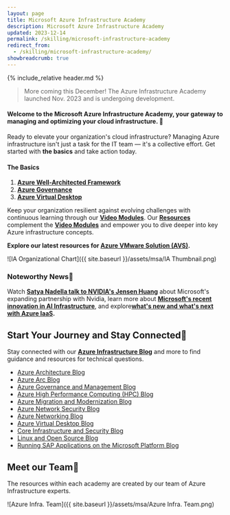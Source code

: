 ```yaml
---
layout: page
title: Microsoft Azure Infrastructure Academy
description: Microsoft Azure Infrastructure Academy
updated: 2023-12-14
permalink: /skilling/microsoft-infrastructure-academy
redirect_from:
  - /skilling/microsoft-infrastructure-academy/
showbreadcrumb: true
---
```

{% include_relative header.md %}

> More coming this December! The Azure Infrastructure Academy launched Nov. 2023 and is undergoing development.

#### Welcome to the Microsoft Azure Infrastructure Academy, your gateway to managing and optimizing your cloud infrastructure. 📎

Ready to elevate your organization's cloud infrastructure? Managing Azure infrastructure isn't just a task for the IT team — it's a collective effort. Get started with **the basics** and take action today.

#### The Basics
1. **[Azure Well-Architected Framework](/PartnerResources/skilling/microsoft-infrastructure-academy/resources/azure-waf)**
2. **[Azure Governance](/PartnerResources/skilling/microsoft-infrastructure-academy/resources/azure-governance)**
3. **[Azure Virtual Desktop](/PartnerResources/skilling/microsoft-infrastructure-academy/resources/azure-virtual-desktop)**

Keep your organization resilient against evolving challenges with continuous learning through our **[Video Modules](/PartnerResources/skilling/microsoft-infrastructure-academy/modules)**. Our **[Resources](/PartnerResources/skilling/microsoft-infrastructure-academy/resources)** complement the **[Video Modules](/PartnerResources/skilling/microsoft-infrastructure-academy/modules)** and empower you to dive deeper into key Azure infrastructure concepts.

**Explore our latest resources for [Azure VMware Solution (AVS)](/PartnerResources/skilling/microsoft-infrastructure-academy/resources/avs-resources).**


![IA Organizational Chart]({{ site.baseurl }}/assets/msa/IA Thumbnail.png)


### Noteworthy News📰

Watch **[Satya Nadella talk to NVIDIA's Jensen Huang](https://youtu.be/QsWtiop4IJA?si=QgschuA-oRRiLMTP)** about Microsoft's expanding partnership with Nvidia, learn more about **[Microsoft's recent innovation in AI Infrastructure](https://youtu.be/AHSboyXhjyw?si=4gke11Oj1RN1qJuc)**, and explore **[​what's new and what's next with Azure IaaS](https://ignite.microsoft.com/en-US/sessions/67c69220-d1f8-4241-8519-bfc3e73d08e3?source=sessions).**


## Start Your Journey and Stay Connected🔗
 
 Stay connected with our **[Azure Infrastructure Blog](https://techcommunity.microsoft.com/t5/azure-infrastructure-blog/bg-p/AzureInfrastructureBlog)** and more to find guidance and resources for technical questions.

* [Azure Architecture Blog](https://techcommunity.microsoft.com/t5/azure-architecture-blog/bg-p/AzureArchitectureBlog)
* [Azure Arc Blog](https://techcommunity.microsoft.com/t5/azure-arc-blog/bg-p/AzureArcBlog)
* [Azure Governance and Management Blog](https://techcommunity.microsoft.com/t5/azure-governance-and-management/bg-p/AzureGovernanceandManagementBlog)
* [Azure High Performance Computing (HPC) Blog](https://techcommunity.microsoft.com/t5/azure-high-performance-computing/bg-p/AzureHighPerformanceComputingBlog)
* [Azure Migration and Modernization Blog](https://techcommunity.microsoft.com/t5/azure-migration-and/bg-p/AzureMigrationBlog)
* [Azure Network Security Blog](https://techcommunity.microsoft.com/t5/azure-network-security-blog/bg-p/AzureNetworkSecurityBlog)
* [Azure Networking Blog](https://techcommunity.microsoft.com/t5/azure-networking-blog/bg-p/AzureNetworkingBlog)
* [Azure Virtual Desktop Blog](https://techcommunity.microsoft.com/t5/azure-virtual-desktop-blog/bg-p/AzureVirtualDesktopBlog)
* [Core Infrastructure and Security Blog](https://techcommunity.microsoft.com/t5/core-infrastructure-and-security/bg-p/CoreInfrastructureandSecurityBlog)
* [Linux and Open Source Blog](https://techcommunity.microsoft.com/t5/linux-and-open-source-blog/bg-p/LinuxandOpenSourceBlog)
* [Running SAP Applications on the Microsoft Platform Blog](https://techcommunity.microsoft.com/t5/running-sap-applications-on-the/bg-p/SAPApplications)

## Meet our Team🎉

The resources within each academy are created by our team of Azure Infrastructure experts.

![Azure Infra. Team]({{ site.baseurl }}/assets/msa/Azure Infra. Team.png)